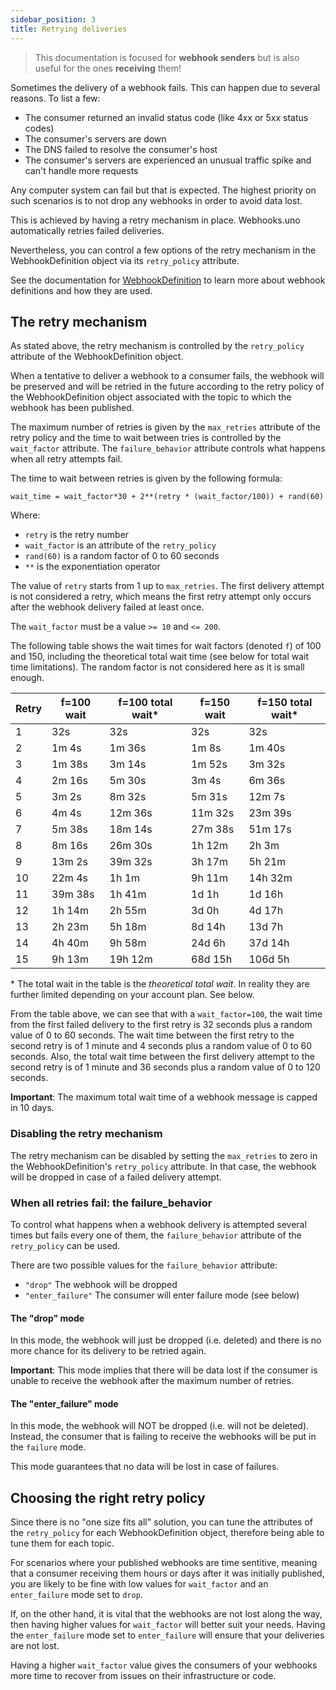 ```yaml
---
sidebar_position: 3
title: Retrying deliveries
---
```


> This documentation is focused for **webhook senders** but is also useful
> for the ones **receiving** them!

Sometimes the delivery of a webhook fails. This can happen due to several
reasons. To list a few:

- The consumer returned an invalid status code (like 4xx or 5xx status codes)
- The consumer's servers are down
- The DNS failed to resolve the consumer's host
- The consumer's servers are experienced an unusual traffic spike and can't
handle more requests

Any computer system can fail but that is expected. The highest priority on such
scenarios is to not drop any webhooks in order to avoid data lost.

This is achieved by having a retry mechanism in place. Webhooks.uno
automatically retries failed deliveries.

Nevertheless, you can control a few options of the retry mechanism
in the WebhookDefinition object via its `retry_policy` attribute.

See the documentation for [WebhookDefinition](/docs/resources/webhook-definitions)
to learn more about webhook definitions and how they are used.

## The retry mechanism

As stated above, the retry mechanism is controlled by the `retry_policy`
attribute of the WebhookDefinition object.

When a tentative to deliver a webhook to a consumer fails,
the webhook will be preserved and will be retried in the future
according to the retry policy of the WebhookDefinition object associated with
the topic to which the webhook has been published.

The maximum number of retries is given by the `max_retries` attribute of
the retry policy and the time to wait between tries is controlled by the
`wait_factor` attribute. The `failure_behavior` attribute controls what
happens when all retry attempts fail.

The time to wait between retries is given by the following formula:

```
wait_time = wait_factor*30 + 2**(retry * (wait_factor/100)) + rand(60)
```

Where:

- `retry` is the retry number
- `wait_factor` is an attribute of the `retry_policy`
- `rand(60)` is a random factor of 0 to 60 seconds
- `**` is the exponentiation operator

The value of `retry` starts from 1 up to `max_retries`. The first delivery
attempt is not considered a retry, which means the first retry attempt only
occurs after the webhook delivery failed at least once.

The `wait_factor` must be a value `>= 10` and `<= 200`.

The following table shows the wait times for wait factors (denoted `f`) of 100 and 150, including the theoretical total wait time (see below for total wait time limitations). The random factor is not considered here as it is small
enough.

| Retry | f=100 wait | f=100 total wait\* | f=150 wait | f=150 total wait\* |
| ----- | -------- | -------------- | -------- | ------------- |
| 1 | 32s | 32s | 32s | 32s |
| 2 | 1m 4s | 1m 36s | 1m 8s | 1m 40s |
| 3 | 1m 38s | 3m 14s | 1m 52s | 3m 32s |
| 4 | 2m 16s | 5m 30s | 3m 4s | 6m 36s |
| 5 | 3m 2s | 8m 32s | 5m 31s | 12m 7s |
| 6 | 4m 4s | 12m 36s | 11m 32s | 23m 39s |
| 7 | 5m 38s | 18m 14s | 27m 38s | 51m 17s |
| 8 | 8m 16s | 26m 30s | 1h 12m | 2h 3m |
| 9 | 13m 2s | 39m 32s | 3h 17m | 5h 21m |
| 10 | 22m 4s | 1h 1m | 9h 11m | 14h 32m |
| 11 | 39m 38s | 1h 41m | 1d 1h | 1d 16h |
| 12 | 1h 14m | 2h 55m | 3d 0h | 4d 17h |
| 13 | 2h 23m | 5h 18m | 8d 14h | 13d 7h |
| 14 | 4h 40m | 9h 58m | 24d 6h | 37d 14h |
| 15 | 9h 13m | 19h 12m | 68d 15h | 106d 5h |

\* The total wait in the table is the _theoretical total wait_. In reality
they are further limited depending on your account plan. See below.

From the table above, we can see that with a `wait_factor=100`, the wait
time from the first failed delivery to the first retry is 32 seconds
plus a random value of 0 to 60 seconds.
The wait time between the first retry to the second retry is of 1 minute
and 4 seconds plus a random value of 0 to 60 seconds.
Also, the total wait time between the first delivery attempt to the second
retry is of 1 minute and 36 seconds plus a random value of 0 to 120 seconds.

**Important**: The maximum total wait time of a webhook message is
capped in 10 days.

### Disabling the retry mechanism

The retry mechanism can be disabled by setting the `max_retries` to zero in the
WebhookDefinition's `retry_policy` attribute. In that case, the webhook
will be dropped in case of a failed delivery attempt.

### When all retries fail: the failure\_behavior

To control what happens when a webhook delivery is attempted several times
but fails every one of them, the `failure_behavior` attribute of the
`retry_policy` can be used.

There are two possible values for the `failure_behavior` attribute:

- `"drop"` The webhook will be dropped
- `"enter_failure"` The consumer will enter failure mode (see below)

#### The "drop" mode

In this mode, the webhook will just be dropped (i.e. deleted) and
there is no more chance for its delivery to be retried again.

**Important**: This mode implies that there will be data lost if the
consumer is unable to receive the webhook after the maximum number of
retries.

#### The "enter\_failure" mode

In this mode, the webhook will NOT be dropped (i.e. will not be deleted).
Instead, the consumer that is failing to receive the webhooks
will be put in the `failure` mode.
<!--
See the [Consumer modes](/consumer_modes) for more information.
-->

This mode guarantees that no data will be lost in case of failures.

## Choosing the right retry policy

Since there is no "one size fits all" solution, you can tune the attributes
of the `retry_policy` for each WebhookDefinition object, therefore being
able to tune them for each topic.

For scenarios where your published webhooks are time sentitive, meaning
that a consumer receiving them hours or days after it was initially published,
you are likely to be fine with low values for `wait_factor` and an
`enter_failure` mode set to `drop`.

If, on the other hand, it is vital that the webhooks are not lost along
the way, then having higher values for `wait_factor` will better suit
your needs. Having the `enter_failure` mode set to `enter_failure` will
ensure that your deliveries are not lost.

Having a higher `wait_factor` value gives the consumers of your webhooks
more time to recover from issues on their infrastructure or code.
